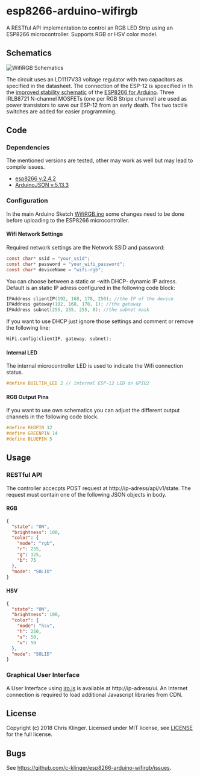 # esp8266-arduino-wifirgb

A RESTful API implementation to control an RGB LED Strip using an ESP8266 microcontroller. Supports RGB or HSV color model.

## Schematics
![WifiRGB Schematics](https://github.com/c-klinger/esp8266-arduino-wifirgb/raw/master/schematics/wifirgb_schematics.png)

The circuit uses an LD1117V33 voltage regulator with two capacitors as specified in the datasheet. The connection of the ESP-12 is spoecified in th the [improved stability schematic](https://github.com/esp8266/Arduino/blob/master/doc/ESP_improved_stability.png) of the [ESP8266 for Arduino](https://github.com/esp8266/Arduino/). Three IRLB8721 N-channel MOSFETs (one per RGB Stripe channel) are used as power transistors to save our ESP-12 from an early death. The two tactile switches are added for easier programming.

## Code
### Dependencies
The mentioned versions are tested, other may work as well but may lead to compile issues.
* [esp8266 v.2.4.2](https://github.com/esp8266/Arduino) 
* [ArduinoJSON v.5.13.3](https://github.com/bblanchon/ArduinoJson)

### Configuration

In the main Arduino Sketch [WifiRGB.ino](https://github.com/c-klinger/esp8266-arduino-wifirgb/blob/master/esp8266-arduino-wifirgb/WifiRGB.ino) some changes need to be done before uploading to the ESP8266 microcontroller.

#### Wifi Network Settings
Required network settings are the Network SSID and password:
```c
const char* ssid = "your_ssid";
const char* password = "your_wifi_password";
const char* deviceName = "wifi-rgb";
```

You can choose between a static or -with DHCP- dynamic IP adress. Default is an static IP adress configured in the following code block:
```c
IPAddress clientIP(192, 168, 178, 250); //the IP of the device
IPAddress gateway(192, 168, 178, 1); //the gateway
IPAddress subnet(255, 255, 255, 0); //the subnet mask
```

If you want to use DHCP just ignore those settings and comment or remove the following line:
```c
WiFi.config(clientIP, gateway, subnet);
```

#### Internal LED
The internal microcontroller LED is used to indicate the Wifi connection status.
```c
#define BUILTIN_LED 2 // internal ESP-12 LED on GPIO2
```

#### RGB Output Pins
If you want to use own schematics you can adjust the different output channels in the following code block.

```c
#define REDPIN 12
#define GREENPIN 14
#define BLUEPIN 5
```

## Usage

### RESTful API

The controller accecpts POST request at http://ip-adress/api/v1/state. The request must contain one of the following JSON objects in body.

#### RGB
```json
{
  "state": "ON",
  "brightness": 100,
  "color": {
    "mode": "rgb",
    "r": 255,
    "g": 125,
    "b": 75
  },
  "mode": "SOLID"
}
```

#### HSV
```json
{
  "state": "ON",
  "brightness": 100,
  "color": {
    "mode": "hsv",
    "h": 250,
    "s": 50,
    "v": 50
  },
  "mode": "SOLID"
}
```

### Graphical User Interface

A User Interface using [iro.js](https://github.com/jaames/iro.js) is available at http://ip-adress/ui. An Internet connection is required to load additional Javascript libraries from CDN.

## License
Copyright (c) 2018 Chris Klinger. Licensed under MIT license, see  [LICENSE](https://github.com/c-klinger/esp8266-arduino-wifirgb/blob/master/LICENSE.md) for the full license.

## Bugs
See <https://github.com/c-klinger/esp8266-arduino-wifirgb/issues>.

